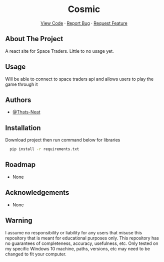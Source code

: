 <div id="top"></div>

  <h1 align="center">Cosmic</h1>

  <p align="center">
    <a href="https://github.com/Thats-Neat/Cosmic">View Code</a>
    ·
    <a href="https://github.com/Thats-Neat/Cosmic/issues">Report Bug</a>
    ·
    <a href="https://github.com/Thats-Neat/Cosmic/issues">Request Feature</a>
  </p>
</div>


## About The Project

A react site for Space Traders. Little to no usage yet.

## Usage
Will be able to connect to space traders api and allows users to play the game through it

## Authors

- [@Thats-Neat](https://github.com/Thats-Neat)

## Installation

Download project then run command below for libraries

```bash
  pip install -r requirements.txt 
```


## Roadmap

- None

## Acknowledgements

- None


## Warning

I assume no responsibility or liability for any users that misuse this repository that is meant for educational purposes only. This repository has no guarantees of completeness, accuracy, usefulness, etc. Only tested on my specific Windows 10 machine, paths, versions, etc may need to be changed to fit your computer.


